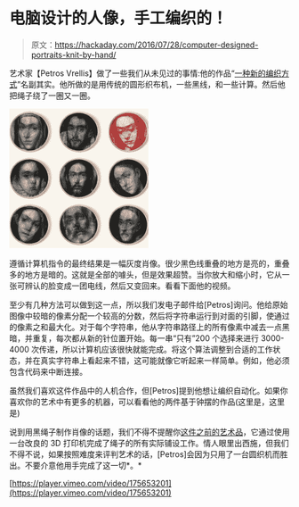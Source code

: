 # 电脑设计的人像，手工编织的！

> 原文：<https://hackaday.com/2016/07/28/computer-designed-portraits-knit-by-hand/>

艺术家【Petros Vrellis】做了一些我们从未见过的事情:他的作品“[一种新的编织方式](http://artof01.com/vrellis/works/knit.html)”名副其实。他所做的是用传统的圆形织布机，一些黑线，和一些计算。然后他把绳子绕了一圈又一圈。

[![a-new-way-to-knit-175653201mp4-shot0009_thumbnail](img/f33daa2a401037623394a7f893905e39.png)](https://hackaday.com/wp-content/uploads/2016/07/a-new-way-to-knit-175653201mp4-shot0009_thumbnail.png)

遵循计算机指令的最终结果是一幅灰度肖像。很少黑色线重叠的地方是亮的，重叠多的地方是暗的。这就是全部的噱头，但是效果超赞。当你放大和缩小时，它从一张可辨认的脸变成一团电线，然后又变回来。看看下面他的视频。

至少有几种方法可以做到这一点，所以我们发电子邮件给[Petros]询问。他给原始图像中较暗的像素分配一个较高的分数，然后将字符串运行到对面的引脚，使通过的像素之和最大化。对于每个字符串，他从字符串路径上的所有像素中减去一点黑暗，并重复，每次都从新的针位置开始。每一串“只有”200 个选择来进行 3000-4000 次传递，所以计算机应该很快就能完成。将这个算法调整到合适的工作状态，并在真实字符串上看起来不错，这可能就像它听起来一样简单。例如，他必须包含代码来中断连接。

虽然我们喜欢这件作品中的人机合作，但[Petros]提到他想让编织自动化。如果你喜欢你的艺术中有更多的机器，可以看看他的两件基于钟摆的作品(这里是，这里是)

说到用黑绳子制作肖像的话题，我们不得不提醒你[这件之前的艺术品](http://hackaday.com/2016/04/28/autograph-a-string-art-printer/)，它通过使用一台改良的 3D 打印机完成了绳子的所有实际铺设工作。情人眼里出西施，但我们不得不说，如果按照难度来评判艺术的话，[Petros]会因为只用了一台圆织机而胜出。不要介意他用手完成了这一切*。*

[https://player.vimeo.com/video/175653201](https://player.vimeo.com/video/175653201)